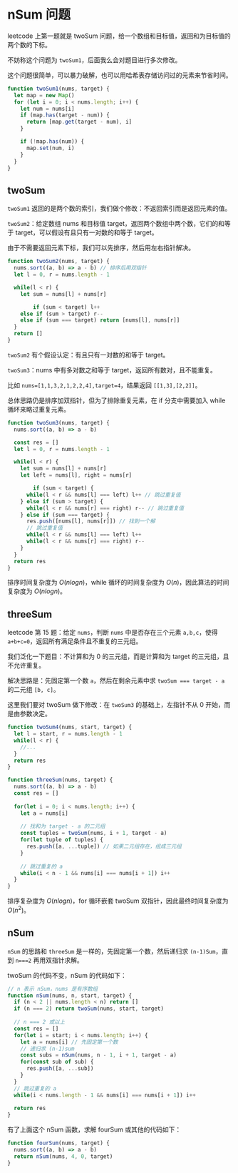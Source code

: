 # nSum 问题

leetcode 上第一题就是 twoSum 问题，给一个数组和目标值，返回和为目标值的两个数的下标。

不妨称这个问题为 `twoSum1`，后面我么会对题目进行多次修改。

这个问题很简单，可以暴力破解，也可以用哈希表存储访问过的元素来节省时间。

```javascript
function twoSum1(nums, target) {
  let map = new Map()
  for (let i = 0; i < nums.length; i++) {
    let num = nums[i]
    if (map.has(target - num)) {
      return [map.get(target - num), i]
    }

    if (!map.has(num)) {
      map.set(num, i)
    }
  }
}
```

## twoSum

`twoSum1` 返回的是两个数的索引，我们做个修改：不返回索引而是返回元素的值。

`twoSum2`：给定数组 nums 和目标值 target，返回两个数组中两个数，它们的和等于 target，可以假设有且只有一对数的和等于 target。

由于不需要返回元素下标，我们可以先排序，然后用左右指针解决。

```javascript
function twoSum2(nums, target) {
  nums.sort((a, b) => a - b) // 排序后用双指针
  let l = 0, r = nums.length - 1

  while(l < r) {
    let sum = nums[l] + nums[r]

		if (sum < target) l++
    else if (sum > target) r--
    else if (sum === target) return [nums[l], nums[r]]
  }
  return []
}
```

`twoSum2` 有个假设认定：有且只有一对数的和等于 target。

`twoSum3`：nums 中有多对数之和等于 target，返回所有数对，且不能重复。

比如 `nums=[1,1,3,2,1,2,2,4],target=4`，结果返回 `[[1,3],[2,2]]`。

总体思路仍是排序加双指针，但为了排除重复元素，在 if 分支中需要加入 while 循环来略过重复元素。

```javascript
function twoSum3(nums, target) {
  nums.sort((a, b) => a - b)

  const res = []
  let l = 0, r = nums.length - 1

  while(l < r) {
    let sum = nums[l] + nums[r]
    let left = nums[l], right = nums[r]

		if (sum < target) {
      while(l < r && nums[l] === left) l++ // 跳过重复值
    } else if (sum > target) {
      while(l < r && nums[r] === right) r-- // 跳过重复值
    } else if (sum === target) {
      res.push([nums[l], nums[r]]) // 找到一个解
      // 跳过重复值
      while(l < r && nums[l] === left) l++
      while(l < r && nums[r] === right) r--
    }
  }
  return res
}
```

排序时间复杂度为 $O(nlogn)$，while 循环的时间复杂度为 $O(n)$，因此算法的时间复杂度为 $O(nlogn)$。

## threeSum

leetcode 第 15 题：给定 `nums`，判断 `nums` 中是否存在三个元素 `a,b,c`，使得 `a+b+c=0`，返回所有满足条件且不重复的三元组。

我们泛化一下题目：不计算和为 0 的三元组，而是计算和为 target 的三元组，且不允许重复。

解决思路是：先固定第一个数 `a`，然后在剩余元素中求 `twoSum === target - a` 的二元组 `[b, c]`。

这里我们要对 twoSum 做下修改：在 `twoSum3` 的基础上，左指针不从 0 开始，而是由参数决定。

```javascript
function twoSum4(nums, start, target) {
  let l = start, r = nums.length - 1
  while(l < r) {
    //...
  }
  return res
}
```

```javascript
function threeSum(nums, target) {
  nums.sort((a, b) => a - b)
  const res = []
  
  for(let i = 0; i < nums.length; i++) {
    let a = nums[i]
    
    // 找和为 target - a 的二元组
    const tuples = twoSum(nums, i + 1, target - a)
    for(let tuple of tuples) {
      res.push([a, ...tuple]) // 如果二元组存在，组成三元组
    }
    
    // 跳过重复的 a
    while(i < n - 1 && nums[i] === nums[i + 1]) i++
  }
}
```

排序复杂度为 $O(nlogn)$，for 循环嵌套 twoSum 双指针，因此最终时间复杂度为 $O(n^2)$。

## nSum

`nSum` 的思路和 `threeSum` 是一样的，先固定第一个数，然后递归求 `(n-1)Sum`，直到 `n===2` 再用双指针求解。

twoSum 的代码不变，nSum 的代码如下：

```javascript
// n 表示 nSum，nums 是有序数组
function nSum(nums, n, start, target) {
  if (n < 2 || nums.length < n) return []
  if (n === 2) return twoSum(nums, start, target)
  
  // n === 2 或以上
  const res = []
  for(let i = start; i < nums.length; i++) {
    let a = nums[i] // 先固定第一个数
    // 递归求 (n-1)sum
    const subs = nSum(nums, n - 1, i + 1, target - a)
    for(const sub of sub) {
      res.push([a, ...sub])
    }
  }
  // 跳过重复的 a
  while(i < nums.length - 1 && nums[i] === nums[i + 1]) i++
  
  return res
}
```

有了上面这个 nSum 函数，求解 fourSum 或其他的代码如下：

```javascript
function fourSum(nums, target) {
  nums.sort((a, b) => a - b)
  return nSum(nums, 4, 0, target)
}
```

